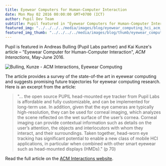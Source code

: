 ```yaml
---
title: Eyewear Computers for Human-Computer Interaction
date: Mon May 02 2016 00:00:00 GMT+0700 (ICT)
author: Pupil Dev Team
subtitle: Pupil featured in "Eyewear Computers for Human-Computer Interaction", ACM Interactions, Volume 23...
featured_img: "../../../../media/images/blog/eyewear_computing_hci_acm_2016.png"
featured_img_thumb: "../../../../media/images/blog/thumb/eyewear_computing_hci_acm_2016.png"
---
```


Pupil is featured in Andreas Bulling (Pupil Labs partner) and Kai Kunze's article – "Eyewear Computer for Human-Computer Interaction", _ACM Interactions_, May-June 2016.

<img src="../../../../media/images/blog/eyewear_computing_hci_acm_2016.png" class='Feature-image' alt="Bulling, Kunze - ACM Interactions, Eyewear Computing">

The article provides a survey of the state-of-the art in eyewear computing and suggests promising future trajectories for eyewear computing research. Here is an excerpt from the article:
<blockquote cite="http://interactions.acm.org/archive/view/may-june-2016/eyewear-computers-for-human-computer-interaction"> "... the open source PUPIL head-mounted eye tracker from Pupil Labs is affordable and fully customizable, and can be implemented for long-term use. In addition, given that the eye cameras are typically high-resolution, they can be used for corneal imaging, which analyzes the scene reflected on the wet surface of the user’s cornea. Corneal imaging can provide contextual information such as details on the user’s attention, the objects and interlocutors with whom they interact, and their surroundings. Taken together, head-worn eye tracking has significant potential to enable a new class of mobile HCI applications, in particular when combined with other smart eyewear such as head-mounted displays (HMDs)." (p 70)
</blockquote>

Read the full article on the [ACM Interactions website](http://interactions.acm.org/archive/view/may-june-2016/eyewear-computers-for-human-computer-interaction).